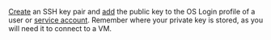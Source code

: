 [Create](../../compute/operations/vm-connect/ssh.md#creating-ssh-keys) an SSH key pair and [add](../../organization/operations/add-ssh.md) the public key to the OS Login profile of a user or [service account](../../iam/concepts/users/service-accounts.md). Remember where your private key is stored, as you will need it to connect to a VM.